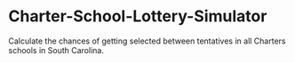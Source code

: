 # Charter-School-Lottery-Simulator

Calculate the chances of getting selected between tentatives in all Charters schools in South Carolina.
